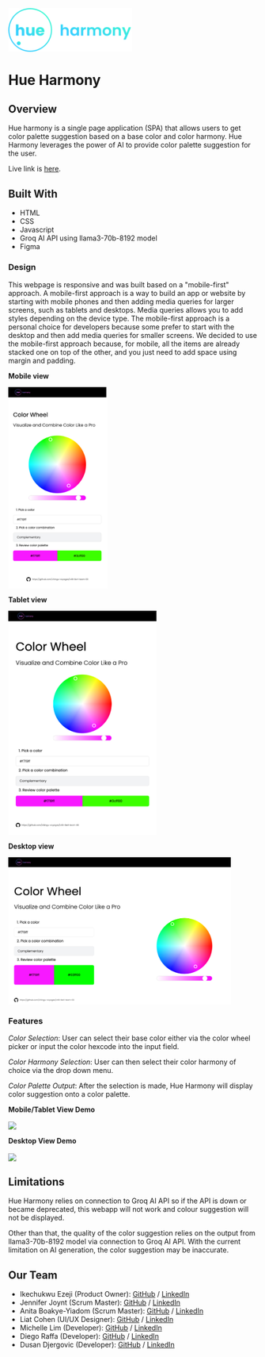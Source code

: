 <img src="img/logo_blue_v2.svg" align="center" width="250">

# Hue Harmony

## Overview

Hue harmony is a single page application (SPA) that allows users to get color palette suggestion based on a base color and color harmony. Hue Harmony leverages the power of AI to provide color palette suggestion for the user.

Live link is [here](https://chingu-voyages.github.io/v49-tier1-team-03/).

## Built With

- HTML
- CSS
- Javascript
- Groq AI API using llama3-70b-8192 model
- Figma

### Design

This webpage is responsive and was built based on a "mobile-first" approach. A mobile-first approach is a way to build an app or website by starting with mobile phones and then adding media queries for larger screens, such as tablets and desktops.
Media queries allows you to add styles depending on the device type.
The mobile-first approach is a personal choice for developers because some prefer to start with the desktop and then add media queries for smaller screens.
We decided to use the mobile-first approach because, for mobile, all the items are already stacked one on top of the other, and you just need to add space using margin and padding.

**Mobile view**

<img src="img/phone-view.png" align="center" width="200">

**Tablet view**

<img src="img/tablet-view.png" align="center" width="300">

**Desktop view**

<img src="img/desktop-view.png" align="center" width="450">

### Features

_Color Selection_: User can select their base color either via the color wheel picker or input the color hexcode into the input field.

_Color Harmony Selection_: User can then select their color harmony of choice via the drop down menu.

_Color Palette Output_: After the selection is made, Hue Harmony will display color suggestion onto a color palette.

**Mobile/Tablet View Demo**

<img src="img/tablet-mobile-view.gif" align="center" width="300"><br>

**Desktop View Demo**

<img src="img/desktop-view.gif" align="center" width="450">

## Limitations

Hue Harmony relies on connection to Groq AI API so if the API is down or became deprecated, this webapp will not work and colour suggestion will not be displayed.

Other than that, the quality of the color suggestion relies on the output from llama3-70b-8192 model via connection to Groq AI API. With the current limitation on AI generation, the color suggestion may be inaccurate.

## Our Team

- Ikechukwu Ezeji (Product Owner): [GitHub](https://github.com/Ikeze) / [LinkedIn](https://linkedin.com/in/ikechukwuezeji/)
- Jennifer Joynt (Scrum Master): [GitHub](https://github.com/jenj1976) / [LinkedIn](https://www.linkedin.com/in/jennifer-joynt-06a8581a)
- Anita Boakye-Yiadom (Scrum Master): [GitHub](https://github.com/AnitaBoakye) / [LinkedIn](https://linkedin.com/in/anitaboakyeyiadom/)
- Liat Cohen (UI/UX Designer): [GitHub](https://github.com/LiatPoschCohen) / [LinkedIn](https://linkedin.com/in/liatposchcohen)
- Michelle Lim (Developer): [GitHub](https://github.com/flora8heart) / [LinkedIn](https://linkedin.com/in/michelleknlim)
- Diego Raffa (Developer): [GitHub](https://github.com/Diegoireland1975) / [LinkedIn](https://www.linkedin.com/in/diego-raffa/)
- Dusan Djergovic (Developer): [GitHub](https://github.com/dusandjergovic) / [LinkedIn](https://www.linkedin.com/in/du%C5%A1an-%C4%91ergovi%C4%87-aaa2a4259/)
